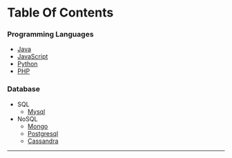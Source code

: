 # Table Of Contents  

### Programming Languages
  * [Java](https://srimuthurajesh.github.io/Tech-Notes/Java)
  * [JavaScript](https://srimuthurajesh.github.io/Tech-Notes/Java%20script)
  * [Python](https://srimuthurajesh.github.io/Tech-Notes/Python)
  * [PHP](https://srimuthurajesh.github.io/Tech-Notes/PHP)

### Database
  * SQL
      * [Mysql](https://srimuthurajesh.github.io/Tech-Notes/SQL/mysql.html)
  * NoSQL
      * [Mongo](https://srimuthurajesh.github.io/Tech-Notes/NoSql/Mongo.html)
      * [Postgresql](https://srimuthurajesh.github.io/Tech-Notes/NoSql/Mongo.html)
      * [Cassandra](https://srimuthurajesh.github.io/Tech-Notes/NoSql/Cassandra.html)


----
